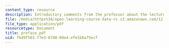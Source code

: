 ```yaml
---
content_type: resource
description: Introductory comments from the professor about the lecture notes.
file: /media/https%3A/open-learning-course-data-rc.s3.amazonaws.com/12-810-dynamics-of-the-atmosphere-spring-2008/f649f503f7e387d80de4efe1b6a75ecf_preface.pdf
file_type: application/pdf
resourcetype: Document
title: preface.pdf
uid: f649f503-f7e3-87d8-0de4-efe1b6a75ecf
---
```

